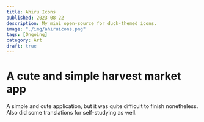 ```yaml
---
title: Ahiru Icons
published: 2023-08-22
description: My mini open-source for duck-themed icons.
image: "./img/ahiruicons.png"
tags: [Ongoing]
category: Art
draft: true
---
```


# A cute and simple harvest market app

A simple and cute application, but it was quite difficult to finish nonetheless. Also did some translations for self-studying as well.

